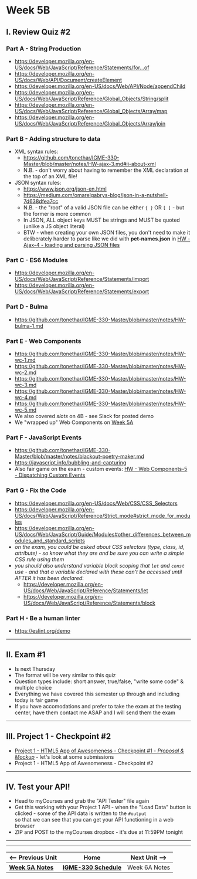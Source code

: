 # Week 5B

## I. Review Quiz #2

### Part A - String Production 
- https://developer.mozilla.org/en-US/docs/Web/JavaScript/Reference/Statements/for...of
- https://developer.mozilla.org/en-US/docs/Web/API/Document/createElement
- https://developer.mozilla.org/en-US/docs/Web/API/Node/appendChild
- https://developer.mozilla.org/en-US/docs/Web/JavaScript/Reference/Global_Objects/String/split
- https://developer.mozilla.org/en-US/docs/Web/JavaScript/Reference/Global_Objects/Array/map
- https://developer.mozilla.org/en-US/docs/Web/JavaScript/Reference/Global_Objects/Array/join

### Part B - Adding structure to data
- XML syntax rules:
  - https://github.com/tonethar/IGME-330-Master/blob/master/notes/HW-ajax-3.md#ii-about-xml
  - N.B. - don't worry about having to remember the XML declaration at the top of an XML file!
- JSON syntax rules:
  - https://www.json.org/json-en.html
  - https://medium.com/omarelgabrys-blog/json-in-a-nutshell-7d638dfea7cc
  - N.B. - the "root" of a valid JSON file can be either `{ }` OR `[ ]` - but the former is more common
  - In JSON, ALL object keys MUST be strings and MUST be quoted (unlike a JS object literal)
  - BTW - when creating your own JSON files, you don't need to make it deliberately harder to parse like we did with **pet-names.json** in [HW - Ajax-4 - loading and parsing JSON files](https://github.com/tonethar/IGME-330-Master/blob/master/notes/HW-ajax-4.md)


### Part C - ES6 Modules
- https://developer.mozilla.org/en-US/docs/Web/JavaScript/Reference/Statements/import
- https://developer.mozilla.org/en-US/docs/Web/JavaScript/Reference/Statements/export

### Part D - Bulma
- https://github.com/tonethar/IGME-330-Master/blob/master/notes/HW-bulma-1.md

### Part E - Web Components
- https://github.com/tonethar/IGME-330-Master/blob/master/notes/HW-wc-1.md
- https://github.com/tonethar/IGME-330-Master/blob/master/notes/HW-wc-2.md
- https://github.com/tonethar/IGME-330-Master/blob/master/notes/HW-wc-3.md
- https://github.com/tonethar/IGME-330-Master/blob/master/notes/HW-wc-4.md
- https://github.com/tonethar/IGME-330-Master/blob/master/notes/HW-wc-5.md
- We also covered *slots* on 4B - see Slack for posted demo
- We "wrapped up" Web Components on [Week 5A](./05A.md#ii-finish-up-web-components)

### Part F - JavaScript Events
- https://github.com/tonethar/IGME-330-Master/blob/master/notes/blackout-poetry-maker.md
- https://javascript.info/bubbling-and-capturing
- Also fair game on the exam - custom events: [HW - Web Components-5 - Dispatching Custom Events](https://github.com/tonethar/IGME-330-Master/blob/master/notes/HW-wc-5.md)

### Part G - Fix the Code
- https://developer.mozilla.org/en-US/docs/Web/CSS/CSS_Selectors
- https://developer.mozilla.org/en-US/docs/Web/JavaScript/Reference/Strict_mode#strict_mode_for_modules
- https://developer.mozilla.org/en-US/docs/Web/JavaScript/Guide/Modules#other_differences_between_modules_and_standard_scripts
- *on the exam, you could be asked about CSS selectors (type, class, id, attribute) - so know what they are and be sure you can write a simple CSS rule using them*
- *you should also understand variable block scoping that `let` and `const` use - and that a variable declared with these can't be accessed until AFTER it has been declared*:
  - https://developer.mozilla.org/en-US/docs/Web/JavaScript/Reference/Statements/let
  - https://developer.mozilla.org/en-US/docs/Web/JavaScript/Reference/Statements/block

### Part H - Be a human linter
- https://eslint.org/demo

<hr>

## II. Exam #1
- Is next Thursday
- The format will be very similar to this quiz
- Question types include: short answer, true/false, "write some code" & multiple choice
- Everything we have covered this semester up through and including today is fair game
- If you have accomodations and prefer to take the exam at the testing center, have them contact me ASAP and I will send them the exam

<hr>

## III. Project 1 - Checkpoint #2
- [Project 1 - HTML5 App of Awesomeness - Checkpoint #1 - *Proposal & Mockup*](../projects/p1-checkpoint-1.md) - let's look at some submissions
- Project 1 - HTML5 App of Awesomeness - Checkpoint #2 

<hr>

## IV. Test your API!
- Head to myCourses and grab the "API Tester" file again
- Get this working with your Project 1 API - when the "Load Data" button is clicked - some of the API data is written to the `#output` <div> so that we can see that you can get your API functioning in a web browser
- ZIP and POST to the myCourses dropbox - it's due at 11:59PM tonight




<hr><hr>

| <-- Previous Unit | Home | Next Unit -->
| --- | --- | --- 
| [**Week 5A Notes**](05A.md)     |  [**IGME-330 Schedule**](../schedule.md) | Week 6A Notes
